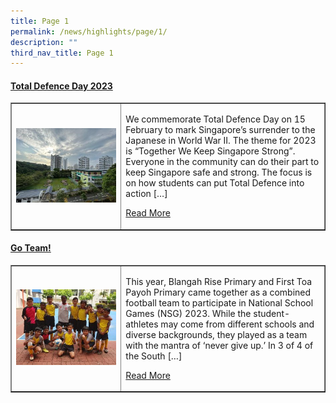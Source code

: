 ```yaml
---
title: Page 1
permalink: /news/highlights/page/1/
description: ""
third_nav_title: Page 1
---
```

<h4><strong><a href="/2023/02/27/total-defence-day-2023/" rel="bookmark">Total Defence Day 2023</a></strong></h4>
<table style="border-collapse: collapse; width: 100%;" border="1">
<tbody>
<tr>
<td style="width: 35%;"><a href="/2023/02/27/total-defence-day-2023/"><img src="/images/1111.jpg"></a></td>
<td style="width: 65%;">
<p>We commemorate Total Defence Day on 15 February to mark Singapore’s surrender to the Japanese in World War II. The theme for 2023 is “Together We Keep Singapore Strong”. Everyone in the community can do their part to keep Singapore safe and strong. The focus is on how students can put Total Defence into action […]</p>
<p><a href="/2023/02/27/total-defence-day-2023/">Read More</a></p>
</td>
</tr>
</tbody>
</table>


<h4><strong><a href="/2023/02/17/go-team/" rel="bookmark">Go Team!</a></strong></h4>
<table style="border-collapse: collapse; width: 100%;" border="1">
<tbody>
<tr>
<td style="width: 35%;"><a href="/2023/02/17/go-team/"><img src="/images/12.jpg"></a></td>
<td style="width: 65%;">
<p>This year, Blangah Rise Primary and First Toa Payoh Primary came together as a combined football team to participate in National School Games (NSG) 2023. While the student-athletes may come from different schools and diverse backgrounds, they played as a team with the mantra of ‘never give up.’ In 3 of 4 of the South […]</p>
<p><a href="/2023/02/17/go-team/">Read More</a></p>
</td>
</tr>
</tbody>
</table>